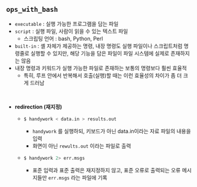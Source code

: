 ## `ops_with_bash`

- `executable` : 실행 가능한 프로그램을 담는 파일
- `script` : 실행 파일, 사람이 읽을 수 있는 텍스트 파일
  - 스크립팅 언어 : bash, Python, Perl
- `built-in` : 셸 자체가 제공하는 명령, 내장 명령도 실행 파일이나 스크립트처럼 명령줄로 실행할 수 있지만, 해당 기능을 담은 파일이 파일 시스템에 실제로 존재하지는 않음
- 내장 명령과 키워드가 실행 가능한 파일로 존재하는 보통의 명령보다 훨씬 효율적
  - 특히, 루프 안에서 반복해서 호출(실행)할 때는 이런 효율성의 차이가 좀 더 크게 드러남

<br/>

- **redirection (재지정)**
  - ```bash
    $ handywork < data.in > results.out
    ```
  
    - `handywork` 를 실행하되, 키보드가 아닌 data.in이라는 자료 파일의 내용을 입력
    - 화면이 아닌 `rewults.out` 이라는 파일로 출력
  
  - ```bash
    $ handywork 2> err.msgs
    ```
  
    - 표준 입력과 표준 출력은 재지정하지 않고, 표준 오류로 출력되는 오류 메시지들만 `err.msgs` 라는 파일에 기록

